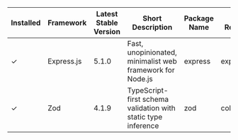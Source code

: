 | Installed | Framework | Latest Stable Version | Short Description | Package Name | Github Repository URL | Docs URL |
|-----------|-----------|-----------------------|-------------------|--------------|------------------------|----------|
| ✓ | Express.js | 5.1.0 | Fast, unopinionated, minimalist web framework for Node.js | express | expressjs/express | https://expressjs.com/ |
| ✓ | Zod | 4.1.9 | TypeScript-first schema validation with static type inference | zod | colinhacks/zod | https://zod.dev/